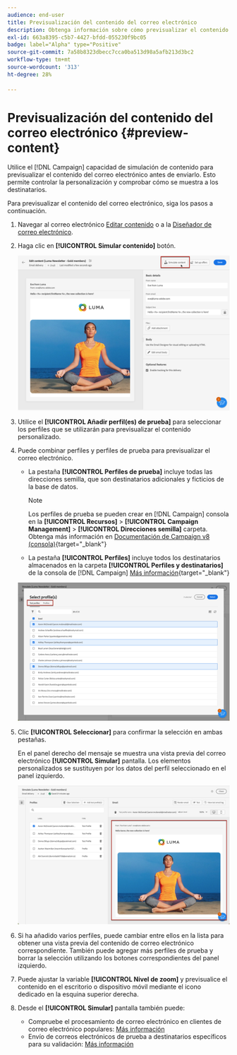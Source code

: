 ```yaml
---
audience: end-user
title: Previsualización del contenido del correo electrónico
description: Obtenga información sobre cómo previsualizar el contenido del correo electrónico con la IU de la web de Campaign
exl-id: 663a8395-c5b7-4427-bfdd-055230f9bc05
badge: label="Alpha" type="Positive"
source-git-commit: 7a58b8323dbecc7cca0ba513d98a5afb213d3bc2
workflow-type: tm+mt
source-wordcount: '313'
ht-degree: 28%

---
```



# Previsualización del contenido del correo electrónico {#preview-content}

Utilice el [!DNL Campaign] capacidad de simulación de contenido para previsualizar el contenido del correo electrónico antes de enviarlo. Esto permite controlar la personalización y comprobar cómo se muestra a los destinatarios.

Para previsualizar el contenido del correo electrónico, siga los pasos a continuación.

1. Navegar al correo electrónico [Editar contenido](../content/edit-content.md) o a la [Diseñador de correo electrónico](../content/get-started-email-designer.md).

1. Haga clic en **[!UICONTROL Simular contenido]** botón.

   ![](assets/simulate-button.png)

1. Utilice el **[!UICONTROL Añadir perfil(es) de prueba]** para seleccionar los perfiles que se utilizarán para previsualizar el contenido personalizado.

1. Puede combinar perfiles y perfiles de prueba para previsualizar el correo electrónico.

   * La pestaña **[!UICONTROL Perfiles de prueba]** incluye todas las direcciones semilla, que son destinatarios adicionales y ficticios de la base de datos.

     >[!NOTE]
     >
     >Los perfiles de prueba se pueden crear en [!DNL Campaign] consola en la **[!UICONTROL Recursos]** > **[!UICONTROL Campaign Management]** > **[!UICONTROL Direcciones semilla]** carpeta. Obtenga más información en [Documentación de Campaign v8 (consola)](https://experienceleague.adobe.com/docs/campaign-classic/using/sending-messages/using-seed-addresses/creating-seed-addresses.html){target="_blank"}

   * La pestaña **[!UICONTROL Perfiles]** incluye todos los destinatarios almacenados en la carpeta **[!UICONTROL Perfiles y destinatarios]** de la consola de [!DNL Campaign] [Más información](https://experienceleague.adobe.com/docs/campaign/campaign-v8/audience/view-profiles.html){target="_blank"}

   ![](assets/simulate-select-profiles.png)

1. Clic **[!UICONTROL Seleccionar]** para confirmar la selección en ambas pestañas.

   En el panel derecho del mensaje se muestra una vista previa del correo electrónico **[!UICONTROL Simular]** pantalla. Los elementos personalizados se sustituyen por los datos del perfil seleccionado en el panel izquierdo.

   ![](assets/simulate-preview.png)

1. Si ha añadido varios perfiles, puede cambiar entre ellos en la lista para obtener una vista previa del contenido de correo electrónico correspondiente. También puede agregar más perfiles de prueba y borrar la selección utilizando los botones correspondientes del panel izquierdo.

1. Puede ajustar la variable **[!UICONTROL Nivel de zoom]** y previsualice el contenido en el escritorio o dispositivo móvil mediante el icono dedicado en la esquina superior derecha.

1. Desde el **[!UICONTROL Simular]** pantalla también puede:
   * Compruebe el procesamiento de correo electrónico en clientes de correo electrónico populares: [Más información](email-rendering.md)
   * Envío de correos electrónicos de prueba a destinatarios específicos para su validación: [Más información](proofs.md)



